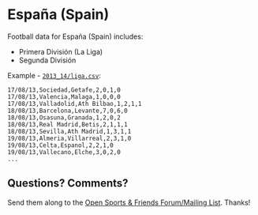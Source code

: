 # España (Spain)

Football data for España (Spain) includes:

- Primera División (La Liga)
- Segunda División

Example - [`2013_14/liga.csv`](2013_14/liga.csv):

~~~
17/08/13,Sociedad,Getafe,2,0,1,0
17/08/13,Valencia,Malaga,1,0,0,0
17/08/13,Valladolid,Ath Bilbao,1,2,1,1
18/08/13,Barcelona,Levante,7,0,6,0
18/08/13,Osasuna,Granada,1,2,0,2
18/08/13,Real Madrid,Betis,2,1,1,1
18/08/13,Sevilla,Ath Madrid,1,3,1,1
19/08/13,Almeria,Villarreal,2,3,1,0
19/08/13,Celta,Espanol,2,2,1,0
19/08/13,Vallecano,Elche,3,0,2,0
...
~~~


## Questions? Comments?

Send them along to the
[Open Sports & Friends Forum/Mailing List](http://groups.google.com/group/opensport).
Thanks!
